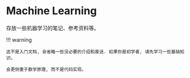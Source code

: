 # Machine Learning

存放一些机器学习的笔记、参考资料等。

!!! warning

    这不是入门文档, 会省略一些没必要的介绍和废话. 如果你是初学者, 请先学习一些基础知识。

    会更侧重于数学原理, 而不是代码实现。
